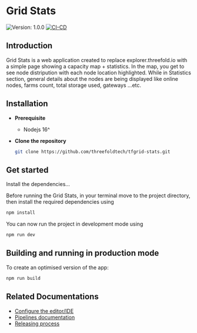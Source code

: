# Grid Stats

![Version: 1.0.0](https://img.shields.io/github/v/release/threefoldtech/tfgrid_stats)
[![CI-CD](https://github.com/threefoldtech/tfgrid_stats/actions/workflows/docker.yaml/badge.svg)](https://github.com/threefoldtech/tfgrid_stats/actions/workflows/docker.yaml)

## Introduction

Grid Stats is a web application created to replace explorer.threefold.io with a simple page showing a capacity map + statistics. In the map, you get to see node distripution with each node location highlighted. While in Statistics section, general details about the nodes are being displayed like online nodes, farms count, total storage used, gateways ...etc.

## Installation

- **Prerequisite**

  - Nodejs 16^

- **Clone the repository**

  ```bash
  git clone https://github.com/threefoldtech/tfgrid-stats.git
  ```

## Get started

Install the dependencies...

Before running the Grid Stats, in your terminal move to the project directory, then install the required dependencies using

```bash
npm install
```

You can now run the project in development mode using

```bash
npm run dev
```

## Building and running in production mode

To create an optimised version of the app:

```bash
npm run build
```

## Related Documentations

- [Configure the editor/IDE](./docs/editor_config.md)
- [Pipelines documentation](./docs/workflows.md)
- [Releasing process](./docs/release.md)
